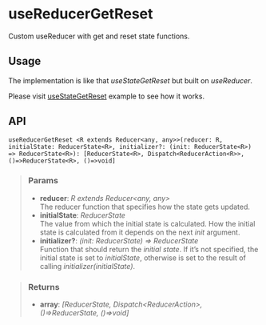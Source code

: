 # useReducerGetReset
Custom useReducer with get and reset state functions.

## Usage

The implementation is like that _useStateGetReset_ but built on _useReducer_.

Please visit [useStateGetReset](/useStateGetReset) example to see how it works.

## API

```tsx
useReducerGetReset <R extends Reducer<any, any>>(reducer: R, initialState: ReducerState<R>, initializer?: (init: ReducerState<R>) => ReducerState<R>): [ReducerState<R>, Dispatch<ReducerAction<R>>, ()=>ReducerState<R>, ()=>void] 
```

> ### Params
>
> - __reducer__: _R extends Reducer<any, any>_  
The reducer function that specifies how the state gets updated.
> - __initialState__: _ReducerState<R>_  
The value from which the initial state is calculated. How the initial state is calculated from it depends on the next _init_ argument.
> - __initializer?__: _(init: ReducerState<R>) => ReducerState<R>_  
Function that should return the _initial state_. If it’s not specified, the initial state is set to _initialState_, otherwise is set to the result of calling _initializer(initialState)_.
>

> ### Returns
>
> - __array__: _[ReducerState<R>, Dispatch<ReducerAction<R>>, ()=>ReducerState<R>, ()=>void]_
>